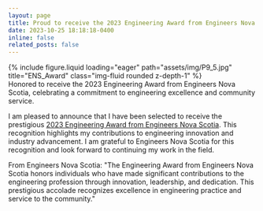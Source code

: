 ```yaml
---
layout: page
title: Proud to receive the 2023 Engineering Award from Engineers Nova Scotia!
date: 2023-10-25 18:18:18-0400
inline: false
related_posts: false
---
```

<div class="row">
    <div class="col-sm mt-3 mt-md-0">
        {% include figure.liquid loading="eager" path="assets/img/P9_5.jpg" title="ENS_Award" class="img-fluid rounded z-depth-1" %}
    </div>
</div>
<div class="caption">
    Honored to receive the 2023 Engineering Award from Engineers Nova Scotia, celebrating a commitment to engineering excellence and community service.
</div>

I am pleased to announce that I have been selected to receive the prestigious [2023 Engineering Award from Engineers Nova Scotia](https://engineersnovascotia.ca/news/view/?news.id=254). This recognition highlights my contributions to engineering innovation and industry advancement. I am grateful to Engineers Nova Scotia for this recognition and look forward to continuing my work in the field.

From Engineers Nova Scotia: "The Engineering Award from Engineers Nova Scotia honors individuals who have made significant contributions to the engineering profession through innovation, leadership, and dedication. This prestigious accolade recognizes excellence in engineering practice and service to the community."
